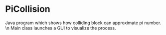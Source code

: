# PiCollision
Java program which shows how colliding block can approximate pi number.  \n
Main class launches a GUI to visualize the process.
